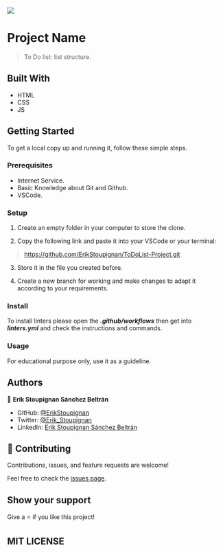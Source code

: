 ![](https://img.shields.io/badge/Microverse-blueviolet)

# Project Name

> To Do list: list structure.

## Built With

- HTML
- CSS
- JS

## Getting Started

To get a local copy up and running it, follow these simple steps.

### Prerequisites

- Internet Service.
- Basic Knowledge about Git and Github.
- VSCode.

### Setup

1. Create an empty folder in your computer to store the clone.

2. Copy the following link and paste it into your VSCode or your terminal:

> https://github.com/ErikStoupignan/ToDoList-Project.git

3. Store it in the file you created before.

4. Create a new branch for working and make changes to adapt it according to your requirements.

### Install

To install linters please open the ***.github/workflows*** then get into ***linters.yml*** and check the instructions and commands.

### Usage

For educational purpose only, use it as a guideline.

## Authors

👤 **Erik Stoupignan Sánchez Beltrán**

- GitHub: [@ErikStoupignan](https://github.com/ErikStoupignan)
- Twitter: [@Erik_Stoupignan](https://twitter.com/Erik_Stoupignan)
- LinkedIn: [Erik Stoupignan Sánchez Beltrán](https://www.linkedin.com/in/erik-stoupignan-s%C3%A1nchez-beltr%C3%A1n-393180238/)


## 🤝 Contributing

Contributions, issues, and feature requests are welcome!

Feel free to check the [issues page](../../issues/).

## Show your support

Give a ⭐️ if you like this project!

## MIT LICENSE

[](MIT.md)

